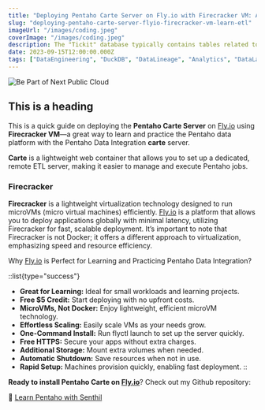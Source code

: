 ```yaml
---
title: "Deploying Pentaho Carte Server on Fly.io with Firecracker VM: A Fun Way to Learn ETL!"
slug: "deploying-pentaho-carte-server-flyio-firecracker-vm-learn-etl"
imageUrl: "/images/coding.jpeg"
coverImage: "/images/coding.jpeg"
description: The "Tickit" database typically contains tables related to a fictional ticket-selling company, including data about events, venues, ticket sales, and customer information. It's designed to showcase various SQL operations and query scenarios.
date: 2023-09-15T12:00:00.000Z
tags: ["DataEngineering", "DuckDB", "DataLineage", "Analytics", "DataLake", "Vue.js", "Nuxt.js"]
---
```


![Be Part of Next Public Cloud](https://media.licdn.com/dms/image/v2/D4E12AQHvWH-AnceIUQ/article-cover_image-shrink_720_1280/article-cover_image-shrink_720_1280/0/1727665400795?e=1733961600&v=beta&t=AZTFSK-SgjpyW_emnoJF83nQ-Gl4TOJds1uBrjSWWq4)

## This is a heading

This is a quick guide on deploying the **Pentaho Carte Server** on <a class="dark:text-teal-400 relative transition hover:text-teal-500 dark:hover:text-teal-400" href="http://fly.io/">Fly.io</a> using **Firecracker VM**—a great way to learn and practice the Pentaho data platform with the Pentaho Data Integration **carte** server.

**Carte** is a lightweight web container that allows you to set up a dedicated, remote ETL server, making it easier to manage and execute Pentaho jobs.

### Firecracker

**Firecracker** is a lightweight virtualization technology designed to run microVMs (micro virtual machines) efficiently. <a class="dark:text-teal-400 relative transition hover:text-teal-500 dark:hover:text-teal-400" href="http://fly.io/">Fly.io</a> is a platform that allows you to deploy applications globally with minimal latency, utilizing Firecracker for fast, scalable deployment. It’s important to note that Firecracker is not Docker; it offers a different approach to virtualization, emphasizing speed and resource efficiency.

Why <a class="dark:text-teal-400 relative transition hover:text-teal-500 dark:hover:text-teal-400" href="http://fly.io/">Fly.io</a> is Perfect for Learning and Practicing Pentaho Data Integration?

::list{type="success"}
- **Great for Learning:** Ideal for small workloads and learning projects.
- **Free $5 Credit:** Start deploying with no upfront costs.
- **MicroVMs, Not Docker:** Enjoy lightweight, efficient microVM technology.
- **Effortless Scaling:** Easily scale VMs as your needs grow.
- **One-Command Install:** Run flyctl launch to set up the server quickly.
- **Free HTTPS:** Secure your apps without extra charges.
- **Additional Storage:** Mount extra volumes when needed.
- **Automatic Shutdown:** Save resources when not in use.
- **Rapid Setup:** Machines provision quickly, enabling fast deployment.
::

**Ready to install Pentaho Carte on <a class="dark:text-teal-400 relative transition hover:text-teal-500 dark:hover:text-teal-400" href="http://fly.io/">Fly.io</a>**? Check out my Github repository: 

🔗 <a class="dark:text-teal-400 relative transition hover:text-teal-500 dark:hover:text-teal-400" href="https://github.com/senthilsweb/learn-pentaho-with-senthil">Learn Pentaho with Senthil</a>
